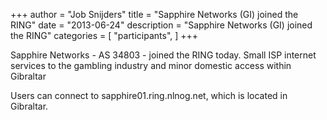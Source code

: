 +++
author = "Job Snijders"
title = "Sapphire Networks (GI) joined the RING"
date = "2013-06-24"
description = "Sapphire Networks (GI) joined the RING"
categories = [
    "participants",
]
+++

Sapphire Networks - AS 34803 - joined the RING today. Small ISP internet services to the gambling industry and minor domestic access within Gibraltar

Users can connect to sapphire01.ring.nlnog.net, which is located in Gibraltar.

